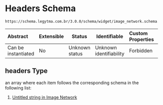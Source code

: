 # Headers Schema

```txt
https://schema.legytma.com.br/3.0.0/schema/widget/image_network.schema.json#/properties/headers
```




| Abstract            | Extensible | Status         | Identifiable            | Custom Properties | Additional Properties | Access Restrictions | Defined In                                                                                       |
| :------------------ | ---------- | -------------- | ----------------------- | :---------------- | --------------------- | ------------------- | ------------------------------------------------------------------------------------------------ |
| Can be instantiated | No         | Unknown status | Unknown identifiability | Forbidden         | Allowed               | none                | [image_network.schema.json\*](../schema/widget/image_network.schema.json) |

## headers Type

an array where each item follows the corresponding schema in the following list:

1.  [Untitled string in Image Network](image_network-properties-headers-items-0.md)
